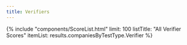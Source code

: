 ```yaml
---
title: Verifiers
---
```

<div class="ui one column stackable grid">
  <div class="column">
    {%
      include "components/ScoreList.html"
        limit: 100
        listTitle: "All Verifier Scores"
        itemList: results.companiesByTestType.Verifier
    %}
  </div>
</div>
